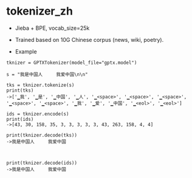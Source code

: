 # tokenizer_zh
- Jieba + BPE, vocab_size=25k

- Trained based on 10G Chinese corpus (news, wiki, poetry).

- Example
```
tknizer = GPTXTokenizer(model_file="gptx.model")

s = "我是中国人     我爱中国\n\n"

tks = tknizer.tokenize(s)
print(tks)
->['▁我', '▁是', '▁中国', '▁人', '▁<space>', '▁<space>', '▁<space>', '▁<space>', '▁<space>', '▁我', '▁爱', '▁中国', '▁<eol>', '▁<eol>']

ids = tknizer.encode(s)
print(ids)
->[43, 30, 158, 35, 3, 3, 3, 3, 3, 43, 263, 158, 4, 4]

print(tknizer.decode(tks))
->我是中国人     我爱中国



print(tknizer.decode(ids))
->我是中国人     我爱中国


```
